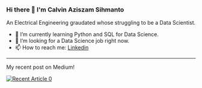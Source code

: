 ### Hi there 👋 I'm Calvin Aziszam Sihmanto

An Electrical Engineering graudated whose struggling to be a Data Scientist.

- 🌱 I’m currently learning Python and SQL for Data Science.
- 👯 I’m looking for a Data Science job right now.
- 📫 How to reach me: [Linkedin](https://www.linkedin.com/in/calvin-aziszam-sihmanto/)
---

My recent post on Medium!

<a target="_blank" href="https://github-readme-medium-recent-article.vercel.app/medium/@aziszamcalvin/0"><img src="https://github-readme-medium-recent-article.vercel.app/medium/@aziszamcalvin/0" alt="Recent Article 0">
